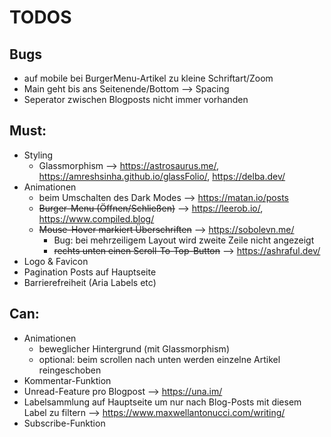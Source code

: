 # TODOS

## Bugs

- auf mobile bei BurgerMenu-Artikel zu kleine Schriftart/Zoom
- Main geht bis ans Seitenende/Bottom --> Spacing
- Seperator zwischen Blogposts nicht immer vorhanden

## Must:

- Styling
  - Glassmorphism --> https://astrosaurus.me/, https://amreshsinha.github.io/glassFolio/, https://delba.dev/
- Animationen
  - beim Umschalten des Dark Modes --> https://matan.io/posts
  - ~~Burger-Menu (Öffnen/Schließen)~~ --> https://leerob.io/, https://www.compiled.blog/
  - ~~Mouse-Hover markiert Überschriften~~ --> https://sobolevn.me/
    - Bug: bei mehrzeiligem Layout wird zweite Zeile nicht angezeigt
    - ~~rechts unten einen Scroll-To-Top-Button~~ --> https://ashraful.dev/
- Logo & Favicon
- Pagination Posts auf Hauptseite
- Barrierefreiheit (Aria Labels etc)

## Can:

- Animationen
  - beweglicher Hintergrund (mit Glassmorphism)
  - optional: beim scrollen nach unten werden einzelne Artikel reingeschoben
- Kommentar-Funktion
- Unread-Feature pro Blogpost --> https://una.im/
- Labelsammlung auf Hauptseite um nur nach Blog-Posts mit diesem Label zu filtern --> https://www.maxwellantonucci.com/writing/
- Subscribe-Funktion
